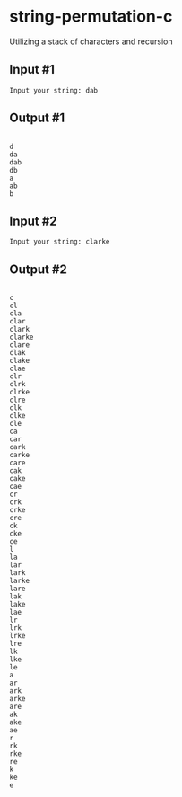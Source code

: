 # string-permutation-c
Utilizing a stack of characters and recursion

## Input #1
```
Input your string: dab
```
## Output #1
```

d
da
dab
db
a
ab
b
```

## Input #2
```
Input your string: clarke
```
## Output #2
```

c
cl
cla
clar
clark
clarke
clare
clak
clake
clae
clr
clrk
clrke
clre
clk
clke
cle
ca
car
cark
carke
care
cak
cake
cae
cr
crk
crke
cre
ck
cke
ce
l
la
lar
lark
larke
lare
lak
lake
lae
lr
lrk
lrke
lre
lk
lke
le
a
ar
ark
arke
are
ak
ake
ae
r
rk
rke
re
k
ke
e
```
